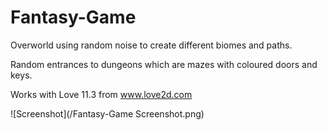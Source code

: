 # Fantasy-Game

Overworld using random noise to create different biomes and paths.

Random entrances to dungeons which are mazes with coloured doors and keys.

Works with Love 11.3 from www.love2d.com

![Screenshot](/Fantasy-Game Screenshot.png)
